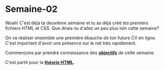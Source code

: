 # Semaine-02

Woah! C'est déjà ta deuxième semaine et tu as déjà créé tes premiers fichiers HTML et CSS. Que dirais-tu d'allez un peu plus loin cette semaine?

On va réaliser ensemble une première ébauche de ton future CV en ligne. C'est important d'avoir une présence sur le net très rapidement.

Commençons par prendre connaissance des **[objectifs](objectifs.md)** de cette semaine.

C'est partit pour la **[théorie HTML](theorie-html.md)**.